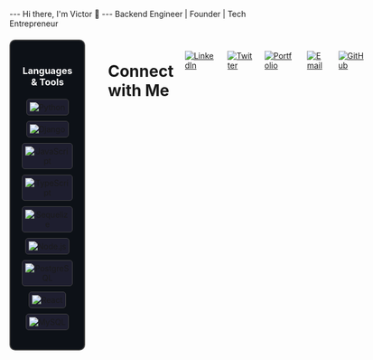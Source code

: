 --- Hi there, I'm Victor 👣 ---
Backend Engineer | Founder | Tech Entrepreneur 

<div style="display: flex; justify-content: start; gap: 20px; margin-top: 20px;">

  <!-- Languages & Tools Section -->
  <div style="border: 2px solid #444; border-radius: 10px; padding: 20px; background-color: #0d1117; width: 300px; text-align: center;">
    <h3 style="color: #ffffff; margin-bottom: 20px;"> Languages & Tools</h3>
    <p style="display: flex; flex-direction: column; gap: 10px; align-items: center;">
      <span style="border: 1px solid #444; border-radius: 5px; padding: 5px; background-color: #1e1e2f;">
        <img src="https://img.shields.io/badge/-Python-05122A?style=flat&logo=python" alt="Python" />
      </span>
      <span style="border: 1px solid #444; border-radius: 5px; padding: 5px; background-color: #1e1e2f;">
        <img src="https://img.shields.io/badge/-Django-05122A?style=flat&logo=django" alt="Django" />
      </span>
      <span style="border: 1px solid #444; border-radius: 5px; padding: 5px; background-color: #1e1e2f;">
        <img src="https://img.shields.io/badge/-JavaScript-05122A?style=flat&logo=javascript" alt="JavaScript" />
      </span>
      <span style="border: 1px solid #444; border-radius: 5px; padding: 5px; background-color: #1e1e2f;">
        <img src="https://img.shields.io/badge/-TypeScript-05122A?style=flat&logo=typescript" alt="TypeScript" />
      </span>
      <span style="border: 1px solid #444; border-radius: 5px; padding: 5px; background-color: #1e1e2f;">
        <img src="https://img.shields.io/badge/-Sequelize-05122A?style=flat&logo=sequelize" alt="Sequelize" />
      </span>
      <span style="border: 1px solid #444; border-radius: 5px; padding: 5px; background-color: #1e1e2f;">
        <img src="https://img.shields.io/badge/-Node.js-05122A?style=flat&logo=node.js" alt="Node.js" />
      </span>
      <span style="border: 1px solid #444; border-radius: 5px; padding: 5px; background-color: #1e1e2f;">
        <img src="https://img.shields.io/badge/-PostgreSQL-05122A?style=flat&logo=postgresql" alt="PostgreSQL" />
      </span>
      <span style="border: 1px solid #444; border-radius: 5px; padding: 5px; background-color: #1e1e2f;">
        <img src="https://img.shields.io/badge/-React-05122A?style=flat&logo=react" alt="React" />
      </span>
      <span style="border: 1px solid #444; border-radius: 5px; padding: 5px; background-color: #1e1e2f;">
        <img src="https://img.shields.io/badge/-MySQL-05122A?style=flat&logo=mysql" alt="MySQL" />
      </span>
    </p>
  </div>

  ---

# Connect with Me  
<div style="display: flex; justify-content: start; gap: 20px; margin-top: 20px;">
  
  <a href="https://www.linkedin.com/in/victor-gitonga-33a4261ba/" target="_blank">
    <img src="https://img.shields.io/badge/LinkedIn-Connect-blue?logo=linkedin&logoColor=white" alt="LinkedIn" />
  </a>
  
  <a href="https://x.com/Vickbrav01" target="_blank">
    <img src="https://img.shields.io/badge/Twitter-Follow-blue?logo=twitter&logoColor=white" alt="Twitter" />
  </a>
  
  <a href="https://about.me/victorgitonga" target="_blank">
    <img src="https://img.shields.io/badge/Portfolio-Visit-brightgreen?logo=about-dot-me&logoColor=white" alt="Portfolio" />
  </a>
  
  <a href="mailto:vickbrav01@gmail.com" target="_blank">
    <img src="https://img.shields.io/badge/Email-Contact-red?logo=gmail&logoColor=white" alt="Email" />
  </a>
  
  <a href="https://github.com/VickBrav01" target="_blank">
    <img src="https://img.shields.io/badge/GitHub-Follow-black?logo=github&logoColor=white" alt="GitHub" />
  </a>

</div>

